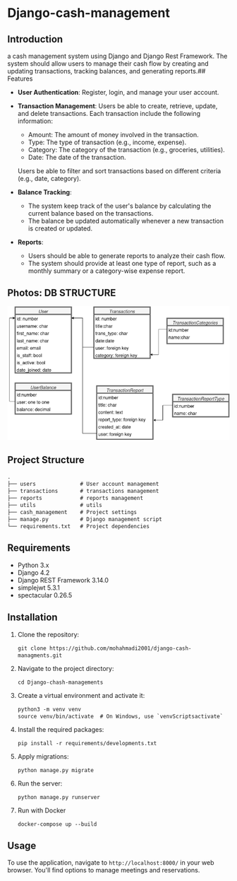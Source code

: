 
# Django-cash-management

## Introduction

a cash management system using Django and Django Rest Framework. The system should allow users to manage their cash flow by creating and updating transactions, tracking balances, and generating reports.## Features

- **User Authentication**: Register, login, and manage your user account.

- **Transaction Management**:
    Users  be able to create, retrieve, update, and delete transactions.
    Each transaction  include the following information:

    - Amount: The amount of money involved in the transaction.
    - Type: The type of transaction (e.g., income, expense).
    - Category: The category of the transaction (e.g., groceries, utilities).
    - Date: The date of the transaction.

    Users  be able to filter and sort transactions based on different criteria (e.g., date, category).
- **Balance Tracking**:
    - The system  keep track of the user's balance by calculating the current balance based on the transactions.
    - The balance  be updated automatically whenever a new transaction is created or updated.
- **Reports**:
    - Users should be able to generate reports to analyze their cash flow.
    - The system should provide at least one type of report, such as a monthly summary or a category-wise expense report.

## Photos: DB STRUCTURE
![ERD](/cash_management.png)

## Project Structure

```
.
├── users              # User account management
├── transactions       # transactions management
├── reports            # reports management
├── utils              # utils
├── cash_management    # Project settings
├── manage.py          # Django management script
└── requirements.txt   # Project dependencies
```

## Requirements

- Python 3.x
- Django 4.2
- Django REST Framework 3.14.0
- simplejwt 5.3.1
- spectacular 0.26.5


## Installation

1. Clone the repository:

    ```
    git clone https://github.com/mohahmadi2001/django-cash-managments.git
    ```

2. Navigate to the project directory:

    ```
    cd Django-chash-managements
    ```

3. Create a virtual environment and activate it:

    ```
    python3 -m venv venv
    source venv/bin/activate  # On Windows, use `venvScriptsactivate`
    ```

4. Install the required packages:

    ```
    pip install -r requirements/developments.txt
    ```

5. Apply migrations:

    ```
    python manage.py migrate
    ```

6. Run the server:

    ```
    python manage.py runserver
    ```
7. Run with Docker

    ```
    docker-compose up --build
    ```
## Usage

To use the application, navigate to `http://localhost:8000/` in your web browser. You'll find options to manage meetings and reservations.
